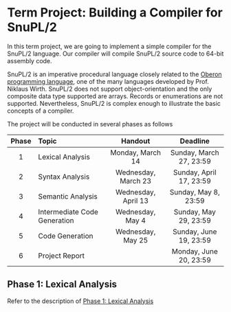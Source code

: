 # Term Project: Building a Compiler for SnuPL/2

In this term project, we are going to implement a simple compiler for the SnuPL/2 language. 
Our compiler will compile SnuPL/2 source code to 64-bit assembly code.

SnuPL/2 is an imperative procedural language closely related to the [Oberon programming language](https://people.inf.ethz.ch/wirth/Oberon/index.html), one of the many languages developed by Prof. Niklaus Wirth. 
SnuPL/2 does not support object-orientation and the only composite data type supported are arrays. 
Records or enumerations are not supported. 
Nevertheless, SnuPL/2 is complex enough to illustrate the basic concepts of a compiler.

The project will be conducted in several phases as follows

| Phase | Topic             | Handout             | Deadline |
|:-----:|:---------------   |:-------------------:|:--------:|
| 1     | Lexical Analysis  | Monday, March 14    | Sunday, March 27, 23:59 |
| 2     | Syntax Analysis   | Wednesday, March 23 | Sunday, April 17, 23:59 |
| 3     | Semantic Analysis | Wednesday, April 13 | Sunday, May 8, 23:59 |
| 4     | Intermediate Code Generation | Wednesday, May 4 | Sunday, May 29, 23:59 |
| 5     | Code Generation   | Wednesday, May 25   | Sunday, June 19, 23:59 |
| 6     | Project Report    |                     | Monday, June 20, 23:59 |

## Phase 1: Lexical Analysis

Refer to the description of [Phase 1: Lexical Analysis](1.Lexical.Analysis.md)
